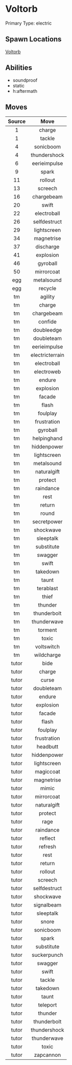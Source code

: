 # Voltorb  
Primary Type: electric  
  
## Spawn Locations  
[Voltorb](/data/spawn_presets/voltorb.md)  
  
## Abilities  
  * soundproof
  * static
  * h:aftermath
  
  
## Moves  
  
| Source | Move |  
|:---:|:---:|  
| 1 | charge |  
| 1 | tackle |  
| 4 | sonicboom |  
| 4 | thundershock |  
| 6 | eerieimpulse |  
| 9 | spark |  
| 11 | rollout |  
| 13 | screech |  
| 16 | chargebeam |  
| 20 | swift |  
| 22 | electroball |  
| 26 | selfdestruct |  
| 29 | lightscreen |  
| 34 | magnetrise |  
| 37 | discharge |  
| 41 | explosion |  
| 46 | gyroball |  
| 50 | mirrorcoat |  
| egg | metalsound |  
| egg | recycle |  
| tm | agility |  
| tm | charge |  
| tm | chargebeam |  
| tm | confide |  
| tm | doubleedge |  
| tm | doubleteam |  
| tm | eerieimpulse |  
| tm | electricterrain |  
| tm | electroball |  
| tm | electroweb |  
| tm | endure |  
| tm | explosion |  
| tm | facade |  
| tm | flash |  
| tm | foulplay |  
| tm | frustration |  
| tm | gyroball |  
| tm | helpinghand |  
| tm | hiddenpower |  
| tm | lightscreen |  
| tm | metalsound |  
| tm | naturalgift |  
| tm | protect |  
| tm | raindance |  
| tm | rest |  
| tm | return |  
| tm | round |  
| tm | secretpower |  
| tm | shockwave |  
| tm | sleeptalk |  
| tm | substitute |  
| tm | swagger |  
| tm | swift |  
| tm | takedown |  
| tm | taunt |  
| tm | terablast |  
| tm | thief |  
| tm | thunder |  
| tm | thunderbolt |  
| tm | thunderwave |  
| tm | torment |  
| tm | toxic |  
| tm | voltswitch |  
| tm | wildcharge |  
| tutor | bide |  
| tutor | charge |  
| tutor | curse |  
| tutor | doubleteam |  
| tutor | endure |  
| tutor | explosion |  
| tutor | facade |  
| tutor | flash |  
| tutor | foulplay |  
| tutor | frustration |  
| tutor | headbutt |  
| tutor | hiddenpower |  
| tutor | lightscreen |  
| tutor | magiccoat |  
| tutor | magnetrise |  
| tutor | mimic |  
| tutor | mirrorcoat |  
| tutor | naturalgift |  
| tutor | protect |  
| tutor | rage |  
| tutor | raindance |  
| tutor | reflect |  
| tutor | refresh |  
| tutor | rest |  
| tutor | return |  
| tutor | rollout |  
| tutor | screech |  
| tutor | selfdestruct |  
| tutor | shockwave |  
| tutor | signalbeam |  
| tutor | sleeptalk |  
| tutor | snore |  
| tutor | sonicboom |  
| tutor | spark |  
| tutor | substitute |  
| tutor | suckerpunch |  
| tutor | swagger |  
| tutor | swift |  
| tutor | tackle |  
| tutor | takedown |  
| tutor | taunt |  
| tutor | teleport |  
| tutor | thunder |  
| tutor | thunderbolt |  
| tutor | thundershock |  
| tutor | thunderwave |  
| tutor | toxic |  
| tutor | zapcannon |  
  
